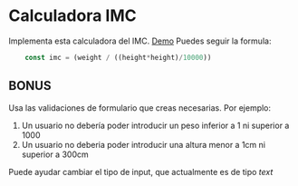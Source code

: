 # Calculadora IMC

Implementa esta calculadora del IMC. [Demo](https://js-beginners.github.io/BMI-calculator/)
Puedes seguir la formula:

```js
    const imc = (weight / ((height*height)/10000))
```

## BONUS

Usa las validaciones de formulario que creas necesarias. Por ejemplo:

1. Un usuario no debería poder introducir un peso inferior a 1 ni superior a 1000
2. Un usuario no deberia poder introducir una altura menor a 1cm ni superior a 300cm

Puede ayudar cambiar el tipo de input, que actualmente es de tipo _text_

